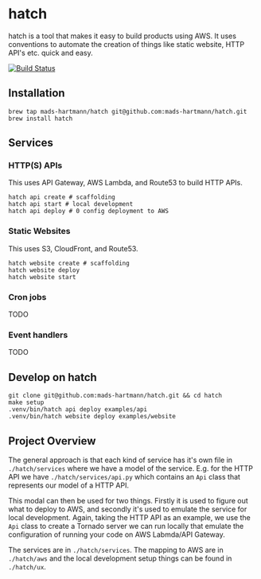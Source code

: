# hatch

hatch is a tool that makes it easy to build products using AWS. It uses
conventions to automate the creation of things like static website, HTTP API's
etc. quick and easy.

[![Build Status](https://travis-ci.org/mads-hartmann/hatch.svg?branch=master)](https://travis-ci.org/mads-hartmann/hatch)

## Installation

    brew tap mads-hartmann/hatch git@github.com:mads-hartmann/hatch.git
    brew install hatch

## Services

### HTTP(S) APIs

This uses API Gateway, AWS Lambda, and Route53 to build HTTP APIs.

    hatch api create # scaffolding
    hatch api start # local development
    hatch api deploy # 0 config deployment to AWS

### Static Websites

This uses S3, CloudFront, and Route53.

    hatch website create # scaffolding
    hatch website deploy
    hatch website start

### Cron jobs

TODO

### Event handlers

TODO

## Develop on hatch

    git clone git@github.com:mads-hartmann/hatch.git && cd hatch
    make setup
    .venv/bin/hatch api deploy examples/api
    .venv/bin/hatch website deploy examples/website

## Project Overview

The general approach is that each kind of service has it's own file in
`./hatch/services` where we have a model of the service. E.g. for the HTTP
API we have `./hatch/services/api.py` which contains an `Api` class that
represents our model of a HTTP API.

This modal can then be used for two things. Firstly it is used to figure out
what to deploy to AWS, and secondly it's used to emulate the service for local
development. Again, taking the HTTP API as an example, we use the `Api` class
to create a Tornado server we can run locally that emulate the configuration of
running your code on AWS Labmda/API Gateway.

The services are in `./hatch/services`. The mapping to AWS are in
`./hatch/aws` and the local development setup things can be found in
`./hatch/ux`.
